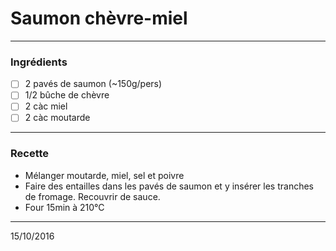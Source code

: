 # Saumon chèvre-miel

---

### Ingrédients

- [ ] 2 pavés de saumon (~150g/pers)
- [ ] 1/2 bûche de chèvre
- [ ] 2 càc miel
- [ ] 2 càc moutarde

---

### Recette

- Mélanger moutarde, miel, sel et poivre
- Faire des entailles dans les pavés de saumon et y insérer les tranches de fromage. Recouvrir de sauce.
- Four 15min à 210°C

---

15/10/2016
